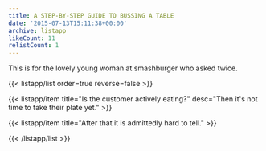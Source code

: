 ```yaml
---
title: A STEP-BY-STEP GUIDE TO BUSSING A TABLE
date: '2015-07-13T15:11:38+00:00'
archive: listapp
likeCount: 11
relistCount: 1
---
```


This is for the lovely young woman at smashburger who asked twice.

<!--more-->

{{< listapp/list order=true reverse=false >}}

   {{< listapp/item title="Is the customer actively eating?"
      desc="Then it's not time to take their plate yet." >}}

   {{< listapp/item title="After that it is admittedly hard to tell." >}}

{{< /listapp/list >}}
